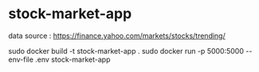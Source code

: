 # stock-market-app

data source : https://finance.yahoo.com/markets/stocks/trending/

sudo docker build -t stock-market-app .
sudo docker run -p 5000:5000 --env-file .env stock-market-app
